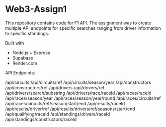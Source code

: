 # Web3-Assign1

This repository contains code for F1 API. The assignment was to create multiple API endpoints for specific searches ranging from driver information to specific standings.

Built with
- Node.js + Express
- Supabase
- Render.com

API Endpoints:

/api/circuits
/api/circuits/ref
/api/circuits/season/year
/api/constructors
/api/constructors/ref
/api/drivers
/api/drivers/ref
/api/drivers/search/substring
/api/drivers/race/raceId
/api/races/raceId
/api/races/season/year
/api/races/season/year/round
/api/races/circuits/ref
/api/races/circuits/ref/season/start/end
/api/results/raceId
/api/results/driver/ref 
/api/results/drivers/ref/seasons/start/end
/api/qualifying/raceId
/api/standings/drivers/raceId
/api/standings/constructors/raceId